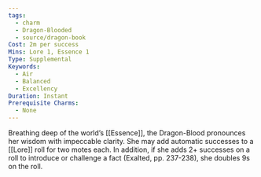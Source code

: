 ```yaml
---
tags:
  - charm
  - Dragon-Blooded
  - source/dragon-book
Cost: 2m per success
Mins: Lore 1, Essence 1
Type: Supplemental
Keywords:
  - Air
  - Balanced
  - Excellency
Duration: Instant
Prerequisite Charms:
  - None
---
```

Breathing deep of the world’s [[Essence]], the Dragon-Blood pronounces her wisdom with impeccable clarity. She may add automatic successes to a [[Lore]] roll for two motes each. In addition, if she adds 2+ successes on a roll to introduce or challenge a fact (Exalted, pp. 237-238), she doubles 9s on the roll.